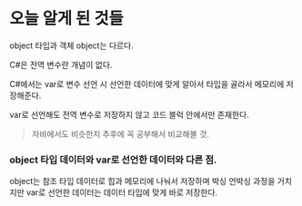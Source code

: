 # 오늘 알게 된 것들

object 타입과 객체 object는 다르다.

C#은 전역 변수란 개념이 없다.

C#에서는 var로 변수 선언 시 선언한 데이터에 맞게 알아서 타입을 골라서 메모리에 저장해준다.

var로 선언해도 전역 변수로 저장하지 않고 코드 블럭 안에서만 존재한다.

> 자바에서도 비슷한지 추후에 꼭 공부해서 비교해볼 것.

### object 타입 데이터와 var로 선언한 데이터와 다른 점.

object는 참조 타입 데이터로 힙과 메모리에 나눠서 저장하며 박싱 언박싱 과정을 거치지만 var로 선언한 데이터는 데이터 타입에 맞게 바로 저장한다.
